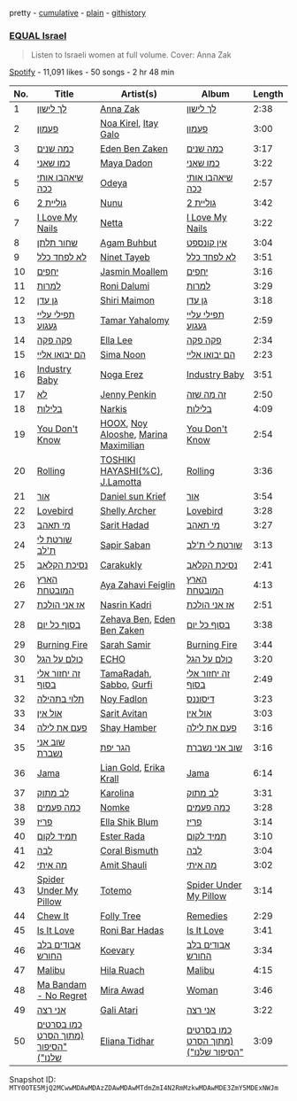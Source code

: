 pretty - [cumulative](/playlists/cumulative/37i9dQZF1DWVbXsIvZBlOB.md) - [plain](/playlists/plain/37i9dQZF1DWVbXsIvZBlOB) - [githistory](https://github.githistory.xyz/mackorone/spotify-playlist-archive/blob/main/playlists/plain/37i9dQZF1DWVbXsIvZBlOB)

### [EQUAL Israel](https://open.spotify.com/playlist/37i9dQZF1DWVbXsIvZBlOB)

> Listen to Israeli women at full volume\. Cover: Anna Zak

[Spotify](https://open.spotify.com/user/spotify) - 11,091 likes - 50 songs - 2 hr 48 min

| No. | Title | Artist(s) | Album | Length |
|---|---|---|---|---|
| 1 | [לך לישון](https://open.spotify.com/track/3fCS3m3uWUgAFm3purs15C) | [Anna Zak](https://open.spotify.com/artist/3lVXtKsFTJM8ecY8gqdoCo) | [לך לישון](https://open.spotify.com/album/6Wh0It79i26j0IWWzm3axe) | 2:38 |
| 2 | [פעמון](https://open.spotify.com/track/4DgyTAwiSJsT5u5EljsImB) | [Noa Kirel](https://open.spotify.com/artist/1wak0ZG1LUrZPYx8RDTQoD), [Itay Galo](https://open.spotify.com/artist/2aHFYxHwk45ask1ipRya1d) | [פעמון](https://open.spotify.com/album/5wQZzk2q5CM90DIvSB7LRH) | 3:00 |
| 3 | [כמה שנים](https://open.spotify.com/track/0SUCh3RSDn7EB3aMpoNq3e) | [Eden Ben Zaken](https://open.spotify.com/artist/2eUKkTNZsIuZzV95DM0cbt) | [כמה שנים](https://open.spotify.com/album/17vKCHFYUy9tC6BZ4G7vYT) | 3:17 |
| 4 | [כמו שאני](https://open.spotify.com/track/4OuoS8NAur7tj6rMDpTVjJ) | [Maya Dadon](https://open.spotify.com/artist/2CFhpsYDfBaq8q9enYLdBG) | [כמו שאני](https://open.spotify.com/album/7C2J1726TKx0QfQXoIkkEl) | 3:22 |
| 5 | [שיאהבו אותי ככה](https://open.spotify.com/track/1DSph7GWBk4Xn33HVRpqsq) | [Odeya](https://open.spotify.com/artist/28jEBK1RysfSUBHFofFflA) | [שיאהבו אותי ככה](https://open.spotify.com/album/5MPY98aHq9IJ0d7ji613Pr) | 2:57 |
| 6 | [גוליית 2](https://open.spotify.com/track/2SeNF3VISp0JTzwuwOBdcW) | [Nunu](https://open.spotify.com/artist/0wJDdyoTfE5SuqPNFvi2lG) | [גוליית 2](https://open.spotify.com/album/0mCq41R4Ax6q97mOrlIiKK) | 3:42 |
| 7 | [I Love My Nails](https://open.spotify.com/track/2k82Sd9BFxoWlraYIjuyjM) | [Netta](https://open.spotify.com/artist/4Z4afeDmHFxPmJorIwupbZ) | [I Love My Nails](https://open.spotify.com/album/5nGPsA2CATVAgLAqgKtG0I) | 3:22 |
| 8 | [שחור תלתן](https://open.spotify.com/track/4FBLscRO2QkJMad1k8l8bb) | [Agam Buhbut](https://open.spotify.com/artist/3JPKPnzWJGjccn8SnjwA5i) | [אין קונספט](https://open.spotify.com/album/0W9tb7Bq97k1W2mgtJx15a) | 3:04 |
| 9 | [לא לפחד כלל](https://open.spotify.com/track/4XXgzLzQXMCoZ8GPw6B8rg) | [Ninet Tayeb](https://open.spotify.com/artist/4oEhVAb4wkpqQbOqVMroI4) | [לא לפחד כלל](https://open.spotify.com/album/2BNebgn1ecwtk4W5B9jD3v) | 3:51 |
| 10 | [יחפים](https://open.spotify.com/track/1lHlKCdVZ4CGbbkTuG6LfT) | [Jasmin Moallem](https://open.spotify.com/artist/3cDi1D2FHMVgljfdB1QVgr) | [יחפים](https://open.spotify.com/album/6xWVozXfIqzTHKIVARSnY2) | 3:16 |
| 11 | [למרות](https://open.spotify.com/track/0F0WrndBWlnFOvQebbCoT9) | [Roni Dalumi](https://open.spotify.com/artist/5yjmxaLSoZEnkIWJRAmhQe) | [למרות](https://open.spotify.com/album/6syxZISsonjUF24Nrhif3o) | 3:29 |
| 12 | [גן עדן](https://open.spotify.com/track/66iRUbuburRdngKITaAXiH) | [Shiri Maimon](https://open.spotify.com/artist/3giniJpo19Md4V5Plataq2) | [גן עדן](https://open.spotify.com/album/2aW77DbOUaKZ3zRbhbHKoJ) | 3:18 |
| 13 | [תפילי עליי געגוע](https://open.spotify.com/track/3Xq5ayTa5Y5ioTAowvBgQO) | [Tamar Yahalomy](https://open.spotify.com/artist/25r2nGCH8YzS92nePwePjD) | [תפילי עליי געגוע](https://open.spotify.com/album/5uYvR1Er5PRYn3lyHoNQYc) | 2:59 |
| 14 | [פקה פקה](https://open.spotify.com/track/61phsH9I3D9h6Xh1i7MxwV) | [Ella Lee](https://open.spotify.com/artist/0wVxjQGYkyNh5qQsVCZWlo) | [פקה פקה](https://open.spotify.com/album/1PmZT0hE8LUAcly0VeJdG1) | 2:34 |
| 15 | [הם יבואו אליי](https://open.spotify.com/track/1Tvti6QOuCkdQvHAZQOKD5) | [Sima Noon](https://open.spotify.com/artist/2DMdTMjbXXHnlhsnJ9UJyz) | [הם יבואו אליי](https://open.spotify.com/album/05snKTc5NqkGKVT5fNjpbK) | 2:23 |
| 16 | [Industry Baby](https://open.spotify.com/track/0ypcpkYOckOLxySl4m69gM) | [Noga Erez](https://open.spotify.com/artist/5VwCIS8jdx9ZHjApLFNrTZ) | [Industry Baby](https://open.spotify.com/album/5T8h52l8nVMqPSGq52Q8kq) | 3:51 |
| 17 | [לא](https://open.spotify.com/track/2IxilcSUX6ITN0piwsbZRX) | [Jenny Penkin](https://open.spotify.com/artist/30BQvdG9vRDDXZtEEyELke) | [זה מה שזה](https://open.spotify.com/album/5gqgKOTYd9l4ich2KlBlQn) | 2:50 |
| 18 | [בלילות](https://open.spotify.com/track/772isUqBkfK07tgESuL9bn) | [Narkis](https://open.spotify.com/artist/0z60F8toAJCUuhnUdbtFD6) | [בלילות](https://open.spotify.com/album/6TbQZhMXXoPgx21qUxVMqq) | 4:09 |
| 19 | [You Don't Know](https://open.spotify.com/track/7p47jZt9vQUgwGdw1TpL2C) | [HOOX](https://open.spotify.com/artist/2n83kKZFMPXPOgfhmQwPRO), [Noy Alooshe](https://open.spotify.com/artist/2LIcNyMTuj5thGLBFebWaB), [Marina Maximilian](https://open.spotify.com/artist/4ejLVLFQUlsBRYVMcfpzNp) | [You Don't Know](https://open.spotify.com/album/1lT77ZUrQoLjhLW17kvQig) | 2:54 |
| 20 | [Rolling](https://open.spotify.com/track/4AJIZkKtEhT5w5Q1sc7Z2I) | [TOSHIKI HAYASHI\(%C\)](https://open.spotify.com/artist/2BSv9udyrO0Mm0ckZAkQSI), [J.Lamotta](https://open.spotify.com/artist/76O0DRobXGao078KT0xci8) | [Rolling](https://open.spotify.com/album/3RL2IP0ib81VRV64f8aWKq) | 3:36 |
| 21 | [אור](https://open.spotify.com/track/77r9WAYpt3E8FMFnyVP3we) | [Daniel sun Krief](https://open.spotify.com/artist/1SLLGXX3xcLqUuYpBDvJQm) | [אור](https://open.spotify.com/album/2BQ8Waa8pqvdy1BMNmCqGF) | 3:54 |
| 22 | [Lovebird](https://open.spotify.com/track/4SNDHXq9HqvsqsE9C4lVtx) | [Shelly Archer](https://open.spotify.com/artist/30bKK8WANSnIYZJ4Yt7OhM) | [Lovebird](https://open.spotify.com/album/28l4IXJkXnH3ufBV0kWA1J) | 3:28 |
| 23 | [מי תאהב](https://open.spotify.com/track/50hAft7HxkZZt6bz9a2tOK) | [Sarit Hadad](https://open.spotify.com/artist/39jFFncu6W0phhYK16Dp9g) | [מי תאהב](https://open.spotify.com/album/3dF3llGr7AvvFRgyhu1NaL) | 3:27 |
| 24 | [שורטת לי ת'לב](https://open.spotify.com/track/6c5LhOx15eLQjTdTaRrtTG) | [Sapir Saban](https://open.spotify.com/artist/5Aw431uxuPIJWiPuiEpIWr) | [שורטת לי ת'לב](https://open.spotify.com/album/1OydHykeX6NelY3G5XynIX) | 3:13 |
| 25 | [נסיכת הקלאב](https://open.spotify.com/track/3VI0hsOhcpazvb6n3fjSJv) | [Carakukly](https://open.spotify.com/artist/7hEYcTJuBYjhekQukXWBWu) | [נסיכת הקלאב](https://open.spotify.com/album/4cC8KEzNZHweRdsL5gbBx4) | 2:41 |
| 26 | [הארץ המובטחת](https://open.spotify.com/track/2pEgCKfTEcOcl0Fw96jVex) | [Aya Zahavi Feiglin](https://open.spotify.com/artist/5OTBHykSuThA0RdYZTvDa2) | [הארץ המובטחת](https://open.spotify.com/album/4dfrLoP4ewNRQPLbpyGpZo) | 4:13 |
| 27 | [אז אני הולכת](https://open.spotify.com/track/0M9pvhCbR81D6WvZnyatkT) | [Nasrin Kadri](https://open.spotify.com/artist/6kKweapGufuHSv5CXVURim) | [אז אני הולכת](https://open.spotify.com/album/7tKvAfydF5Lkw7tci3ziqW) | 2:51 |
| 28 | [בסוף כל יום](https://open.spotify.com/track/3cWlJLwFaIa8S31gjICpi3) | [Zehava Ben](https://open.spotify.com/artist/1ZiRuouid1bUvYXpEVaouj), [Eden Ben Zaken](https://open.spotify.com/artist/2eUKkTNZsIuZzV95DM0cbt) | [בסוף כל יום](https://open.spotify.com/album/0RZV1KpyoEgdc3EQ28t4BJ) | 3:38 |
| 29 | [Burning Fire](https://open.spotify.com/track/24bupXCofjyC7BreGcApcb) | [Sarah Samir](https://open.spotify.com/artist/2CeDiWMLBInw0mEh30CIW3) | [Burning Fire](https://open.spotify.com/album/010SsiUhMmPQfm5fTzez3X) | 3:44 |
| 30 | [כולם על הגל](https://open.spotify.com/track/7Bq3RE2hLv7iwLBPsOlnEx) | [ECHO](https://open.spotify.com/artist/5Ezb2z7gSLMpXaG0oyacpW) | [כולם על הגל](https://open.spotify.com/album/4TNDRRNgPZj2yW33E4cyOv) | 3:20 |
| 31 | [זה יחזור אלי בסוף](https://open.spotify.com/track/6L2gTjWimLrLQ4IP3BuwEZ) | [TamaRadah](https://open.spotify.com/artist/2TQKpzejGpHKF3gqKAPdt0), [Sabbo](https://open.spotify.com/artist/1Le4RKC0GO8sD4cRxmqlgp), [Gurfi](https://open.spotify.com/artist/0CAPaa1zHSiCAUQp5jh5T8) | [זה יחזור אלי בסוף](https://open.spotify.com/album/5GQV4VCbhosE9iDOyvGuo5) | 2:49 |
| 32 | [תלוי בתהילה](https://open.spotify.com/track/1jHePRLw4udu1F4O5f3yOu) | [Noy Fadlon](https://open.spotify.com/artist/4VFtBffxanXW7fbw1xH7at) | [דיסוננס](https://open.spotify.com/album/0AKybiLj5AUCEnab781lYF) | 3:23 |
| 33 | [אול אין](https://open.spotify.com/track/4u3W3vfvSHJxSFudYs7h9T) | [Sarit Avitan](https://open.spotify.com/artist/6Jo65JMRNuJksETdITc9rO) | [אול אין](https://open.spotify.com/album/3ZFSQzFL3n4kTo6GksXYa7) | 3:03 |
| 34 | [פעם את לילה](https://open.spotify.com/track/0sH3FnGvkT3kf5fu1LCgZy) | [Shay Hamber](https://open.spotify.com/artist/7gFDsAzdTcWL3Rq2t2ACa8) | [פעם את לילה](https://open.spotify.com/album/10kHYOC4pjaVUeMdQgy8Pw) | 3:16 |
| 35 | [שוב אני נשברת](https://open.spotify.com/track/6Ojfi0IzZmhLMiB2vlQFw5) | [הגר יפת](https://open.spotify.com/artist/0yuzd9F7msg9MS8MTzQOmy) | [שוב אני נשברת](https://open.spotify.com/album/4s7kjM04yER66jhUtg5LT5) | 3:16 |
| 36 | [Jama](https://open.spotify.com/track/0qrFuzJksG1vm1u67m7IM2) | [Lian Gold](https://open.spotify.com/artist/5NgAdRVBzrOLKRQ8RRvBx4), [Erika Krall](https://open.spotify.com/artist/1mFosR8GfDea3Vvdfcz48W) | [Jama](https://open.spotify.com/album/20hK6YrkLQdgzl6V50k9As) | 6:14 |
| 37 | [לב מתוק](https://open.spotify.com/track/37c05YWBqAw9aVcWOyDcKx) | [Karolina](https://open.spotify.com/artist/1h40NvcAHSbG4O2r3932kB) | [לב מתוק](https://open.spotify.com/album/3zRlDFY76GvceE1qShHPp2) | 3:31 |
| 38 | [כמה פעמים](https://open.spotify.com/track/5XZHHNSHN2ZOjltAJFzPbW) | [Nomke](https://open.spotify.com/artist/57hDxLTJxdx4LZsqKv6dSa) | [כמה פעמים](https://open.spotify.com/album/6bsI8iDhhl7KSYwf0AXbAT) | 3:28 |
| 39 | [פריז](https://open.spotify.com/track/1z1DyrKHT1SxHqbRFZFxSZ) | [Ella Shik Blum](https://open.spotify.com/artist/5eFtjjRcgEIW0SVF53kKcA) | [פריז](https://open.spotify.com/album/0rbP4Rpg3NMiJwttCeaqfc) | 3:14 |
| 40 | [תמיד לקום](https://open.spotify.com/track/4AAuvzavD6WJd8HQCWKThQ) | [Ester Rada](https://open.spotify.com/artist/7JTo5JZjCoBQ7CLUqnkw3g) | [תמיד לקום](https://open.spotify.com/album/7pakfv1C5q4zVN3JjYW8M7) | 3:10 |
| 41 | [לבה](https://open.spotify.com/track/1NZ21mNbqZDWkAtY7FhA7M) | [Coral Bismuth](https://open.spotify.com/artist/4HHSTY3bNxoprZF3vJ8gLE) | [לבה](https://open.spotify.com/album/7JO3hKCsGNty5HI4lBs4Ri) | 3:04 |
| 42 | [מה איתי](https://open.spotify.com/track/7ngFT6B306ad3HUfQM6bci) | [Amit Shauli](https://open.spotify.com/artist/5v5wCcs3M7J6VcD30IEscJ) | [מה איתי](https://open.spotify.com/album/7rnHdmAxiG5xyTJxubUIdz) | 3:02 |
| 43 | [Spider Under My Pillow](https://open.spotify.com/track/0NcSmG79INnYAtT6AQQemY) | [Totemo](https://open.spotify.com/artist/6tUQYwxSVGcNxUYvxIkqJg) | [Spider Under My Pillow](https://open.spotify.com/album/5NRPxAWJ0c73T2Nuxdmrmn) | 3:14 |
| 44 | [Chew It](https://open.spotify.com/track/7G499yuBOJ5YIfJOxfn51t) | [Folly Tree](https://open.spotify.com/artist/1hT145icDtkvzjToOQkvkz) | [Remedies](https://open.spotify.com/album/4tmd4DyOAZqjpuzagYlqnS) | 2:29 |
| 45 | [Is It Love](https://open.spotify.com/track/3rzTAnaH0mOmSWF2hjjb1K) | [Roni Bar Hadas](https://open.spotify.com/artist/5OZeMBvHIGYKnOg3WfBQ44) | [Is It Love](https://open.spotify.com/album/7uyovpf2H8kCFTR2Nd8NnW) | 3:41 |
| 46 | [אבודים בלב החורש](https://open.spotify.com/track/59alGzDBAIvA9vLgbEjPfC) | [Koevary](https://open.spotify.com/artist/514hNDaF4aEem1kTBmnobn) | [אבודים בלב החורש](https://open.spotify.com/album/3KguTTqOkMGxwBK6AVNUa8) | 3:34 |
| 47 | [Malibu](https://open.spotify.com/track/6ynMlciFoQtys7XCyDTREG) | [Hila Ruach](https://open.spotify.com/artist/24Rzfui4UwLMlhZcWYYk7P) | [Malibu](https://open.spotify.com/album/4O7fM8c4qPzYCIREB3pM4E) | 4:15 |
| 48 | [Ma Bandam \- No Regret](https://open.spotify.com/track/2QCUcL9xLTMBgAFmEEEljY) | [Mira Awad](https://open.spotify.com/artist/0hlFOvtSOFXtPmTfOt2XpP) | [Woman](https://open.spotify.com/album/20SzNc2POHDJz8LqwD3T2D) | 3:46 |
| 49 | [אני רצה](https://open.spotify.com/track/5ME9U0uFsiaT4Fiq7dGibN) | [Gali Atari](https://open.spotify.com/artist/4og9lYRD6weUueMRu8lbP4) | [אני רצה](https://open.spotify.com/album/2xu7hGN5r4E5I0Yh00Rgd2) | 3:22 |
| 50 | [כמו בסרטים \(מתוך הסרט "הסיפור שלנו"\)](https://open.spotify.com/track/19253O00bspAdyircnHeLQ) | [Eliana Tidhar](https://open.spotify.com/artist/3911ZVRyWc4x6hEMTgNWRG) | [כמו בסרטים \(מתוך הסרט "הסיפור שלנו"\)](https://open.spotify.com/album/6PNhb5E0fU7bnD58dbMhNZ) | 3:09 |

Snapshot ID: `MTY0OTE5MjQ2MCwwMDAwMDAzZDAwMDAwMTdmZmI4N2RmMzkwMDAwMDE3ZmY5MDExNWJm`
